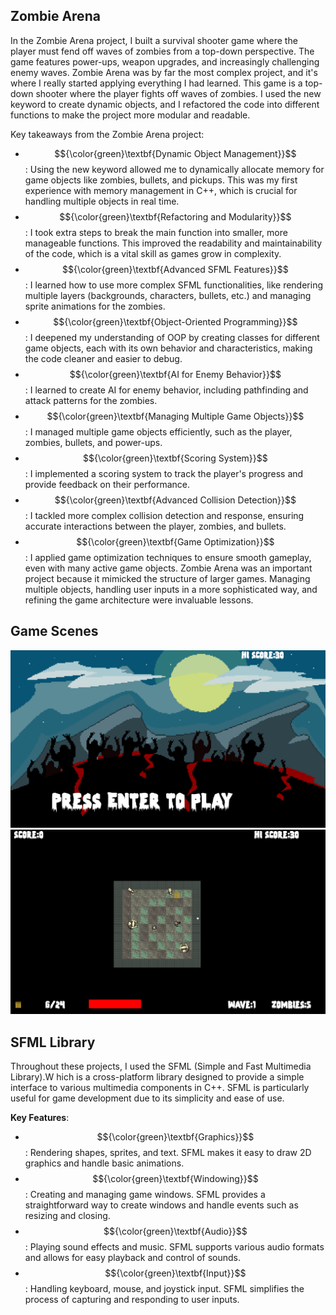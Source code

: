 ## Zombie Arena
In the Zombie Arena project, I built a survival shooter game where the player must fend off waves of zombies from a top-down perspective. The game features power-ups, weapon upgrades, and increasingly challenging enemy waves.
Zombie Arena was by far the most complex project, and it's where I really started applying everything I had learned. This game is a top-down shooter where the player fights off waves of zombies. I used the new keyword to create dynamic objects, and I refactored the code into different functions to make the project more modular and readable.

Key takeaways from the Zombie Arena project:

- $${\color{green}\textbf{Dynamic Object Management}}$$: Using the new keyword allowed me to dynamically allocate memory for game objects like zombies, bullets, and pickups. This was my first experience with memory management in C++, which is crucial for handling multiple objects in real time.
- $${\color{green}\textbf{Refactoring and Modularity}}$$: I took extra steps to break the main function into smaller, more manageable functions. This improved the readability and maintainability of the code, which is a vital skill as games grow in complexity.
- $${\color{green}\textbf{Advanced SFML Features}}$$: I learned how to use more complex SFML functionalities, like rendering multiple layers (backgrounds, characters, bullets, etc.) and managing sprite animations for the zombies.
- $${\color{green}\textbf{Object-Oriented Programming}}$$: I deepened my understanding of OOP by creating classes for different game objects, each with its own behavior and characteristics, making the code cleaner and easier to debug.
- $${\color{green}\textbf{AI for Enemy Behavior}}$$: I learned to create AI for enemy behavior, including pathfinding and attack patterns for the zombies.
- $${\color{green}\textbf{Managing Multiple Game Objects}}$$: I managed multiple game objects efficiently, such as the player, zombies, bullets, and power-ups.
- $${\color{green}\textbf{Scoring System}}$$: I implemented a scoring system to track the player's progress and provide feedback on their performance.
- $${\color{green}\textbf{Advanced Collision Detection}}$$: I tackled more complex collision detection and response, ensuring accurate interactions between the player, zombies, and bullets.
- $${\color{green}\textbf{Game Optimization}}$$: I applied game optimization techniques to ensure smooth gameplay, even with many active game objects.
Zombie Arena was an important project because it mimicked the structure of larger games. Managing multiple objects, handling user inputs in a more sophisticated way, and refining the game architecture were invaluable lessons.

## Game Scenes
![Zombie Screenshot](https://github.com/antonioldev/Zombie2D/blob/master/Screenshot1.png)
![Zombie Screenshot](https://github.com/antonioldev/Zombie2D/blob/master/Screenshot2.png)

## SFML Library
Throughout these projects, I used the SFML (Simple and Fast Multimedia Library).W
hich is a cross-platform library designed to provide a simple interface to various multimedia components in C++.
SFML is particularly useful for game development due to its simplicity and ease of use.

**Key Features**:
- $${\color{green}\textbf{Graphics}}$$: Rendering shapes, sprites, and text. SFML makes it easy to draw 2D graphics and handle basic animations.
- $${\color{green}\textbf{Windowing}}$$: Creating and managing game windows. SFML provides a straightforward way to create windows and handle events such as resizing and closing.
- $${\color{green}\textbf{Audio}}$$: Playing sound effects and music. SFML supports various audio formats and allows for easy playback and control of sounds.
- $${\color{green}\textbf{Input}}$$: Handling keyboard, mouse, and joystick input. SFML simplifies the process of capturing and responding to user inputs.
